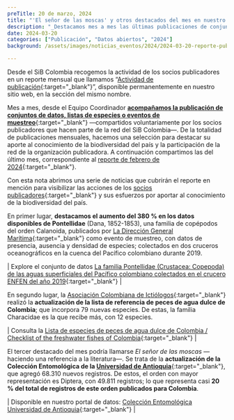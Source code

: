 ```yaml
---
preTitle: 20 de marzo, 2024
title: "'El señor de las moscas' y otros destacados del mes en nuestro portal de datos"
description: "_Destacamos mes a mes las últimas publicaciones de conjuntos de datos, listas de especies o eventos de muestreo de la biodiversidad de Colombia._"
date: 2024-03-20
categories: ["Publicación", "Datos abiertos", "2024"]
background: /assets/images/noticias_eventos/2024/2024-03-20-reporte-publicacion-febrero-2024.jpg

---
```


Desde el SiB Colombia recogemos la actividad de los socios publicadores en un reporte mensual que llamamos “[Actividad de publicación](https://biodiversidad.co/comunidad/actividad-de-publicacion/){:target="_blank"}”, disponible permanentemente en nuestro sitio web, en la sección del mismo nombre.

Mes a mes, desde el Equipo Coordinador **[acompañamos la publicación de conjuntos de datos, listas de especies o eventos de muestreo](https://biodiversidad.co/compartir/guia-para-publicar/)**{:target="_blank"} —compartidos voluntariamente por los socios publicadores que hacen parte de la red del SiB Colombia—. De la totalidad de publicaciones mensuales, hacemos una selección para destacar su aporte al conocimiento de la biodiversidad del país y la participación de la red de la organización publicadora. A continuación compartimos las del último mes, correspondiente al [reporte de febrero de 2024](https://lookerstudio.google.com/u/0/reporting/1c4e71ee-46fb-438d-b6a4-89f492c46f2f){:target="_blank"}. 

Con esta nota abrimos una serie de noticias que cubrirán el reporte en mención para visibilizar las acciones de los [socios publicadores](https://biodiversidad.co/comunidad/socios-publicadores/){:target="_blank"} y sus esfuerzos por aportar al conocimiento de la biodiversidad del país.

En primer lugar, **destacamos el aumento del 380 % en los datos disponibles de Pontellidae** (Dana, 1852-1853), una familia de copépodos del orden Calanoida, publicados por [La Dirección General Marítima](https://www.gbif.org/es/publisher/3d93c436-a9f7-4521-9ea4-a038b224b434){:target="_blank"} como evento de muestreo, con datos de presencia, ausencia y densidad de especies; colectados en dos cruceros oceanográficos en la cuenca del Pacífico colombiano durante 2019. 

| Explore el conjunto de datos [La familia Pontellidae (Crustacea: Copepoda) de las aguas superficiales del Pacífico colombiano colectados en el crucero ENFEN del año 2019](https://biodiversidad.co/data/?datasetKey=fbe3fcc4-0ea6-4c3c-b26c-3294550a168d){:target="_blank"} |

En segundo lugar, la [Asociación Colombiana de Ictiólogos](https://www.gbif.org/es/publisher/adaeb73b-8f3b-433c-ab2e-a8ca68a7c7ea){:target="_blank"} realizó la **actualización de la lista de referencia de peces de agua dulce de Colombia**; que incorpora 79 nuevas especies. De estas, la familia Characidae es la que recibe más, con 12 especies.

| Consulta la [Lista de especies de peces de agua dulce de Colombia / Checklist of the freshwater fishes of Colombia](https://biodiversidad.co/dataset/search?publishingOrg=adaeb73b-8f3b-433c-ab2e-a8ca68a7c7ea&q=freshwater&type=CHECKLIST){:target="_blank"} |

El tercer destacado del mes podría llamarse _El señor de las moscas_ —haciendo una referencia a la literatura—. Se trata de la **actualización de la Colección Entomológica de la [Universidad de Antioquia](https://www.gbif.org/es/publisher/cccff716-2694-4209-9f9e-2f7a484465a0)**{:target="_blank"}, que agregó 68.310 nuevos registros. De estos, el orden con mayor representación es Diptera, con 49.811 registros; lo que representa casi **20 % del total de registros de este orden publicados para Colombia**.

| Disponible en nuestro portal de datos: [Colección Entomológica Universidad de Antioquia](https://biodiversidad.co/data/?datasetKey=647490ab-72e9-4dd6-ac83-8f771494df36&view=TABLE){:target="_blank"} |

